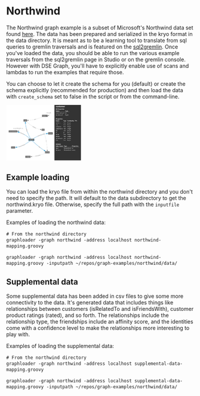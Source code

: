 # Northwind

The Northwind graph example is a subset of Microsoft's Northwind data set found [here](https://northwinddatabase.codeplex.com).
The data has been prepared and serialized in the kryo format in the data directory.  It is meant as to be a learning tool to 
translate from sql queries to gremlin traversals and is featured on the [sql2gremlin](http://sql2gremlin.com).  Once you've loaded the
data, you should be able to run the various example traversals from the sql2gremlin page in Studio or on the gremlin console.
However with DSE Graph, you'll have to explicitly enable use of scans and lambdas to run the examples that require those.

You can choose to let it create the schema for you (default) or create the schema explicitly (recommended for production) and
then load the data with `create_schema` set to false in the script or from the command-line.

<img src="datamodel-screenshot.png" alt="datamodel screenshot" style="width: 200px;"/>

## Example loading

You can load the kryo file from within the northwind directory and you don't need to specify the path.  It will
default to the data subdirectory to get the northwind.kryo file.  Otherwise, specify the full path with the
`inputfile` parameter.

Examples of loading the northwind data:

```
# From the northwind directory
graphloader -graph northwind -address localhost northwind-mapping.groovy
```

```
graphloader -graph northwind -address localhost northwind-mapping.groovy -inputpath ~/repos/graph-examples/northwind/data/
```

## Supplemental data

Some supplemental data has been added in csv files to give some more connectivity to the data.  It's generated data
that includes things like relationships between customers (isRelatedTo and isFriendsWith), customer product ratings (rated),
and so forth.  The relationships include the relationship type, the friendships include an affinity score, and the identities
come with a confidence level to make the relationships more interesting to play with.

Examples of loading the supplemental data:

```
# From the northwind directory
graphloader -graph northwind -address localhost supplemental-data-mapping.groovy
```

```
graphloader -graph northwind -address localhost supplemental-data-mapping.groovy -inputpath ~/repos/graph-examples/northwind/data/
```